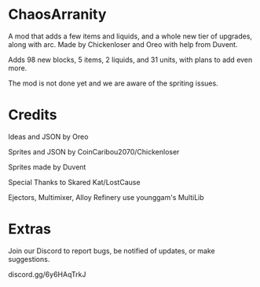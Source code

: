# ChaosArranity
A mod that adds a few items and liquids, and a whole new tier of upgrades, along with arc. Made by Chickenloser and Oreo with help from Duvent.

Adds 98 new blocks, 5 items, 2 liquids, and 31 units, with plans to add even more.

The mod is not done yet and we are aware of the spriting issues.

# Credits
Ideas and JSON by Oreo

Sprites and JSON by CoinCaribou2070/Chickenloser

Sprites made by Duvent

Special Thanks to Skared Kat/LostCause

Ejectors, Multimixer, Alloy Refinery use younggam's MultiLib

# Extras
Join our Discord to report bugs, be notified of updates, or make suggestions.

discord.gg/6y6HAqTrkJ

